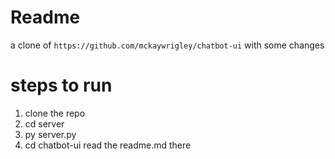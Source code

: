 # Readme
  a clone of `https://github.com/mckaywrigley/chatbot-ui` with some changes
# steps to run

1. clone the repo 
2. cd server 
3. py server.py
4. cd chatbot-ui
read the readme.md there

